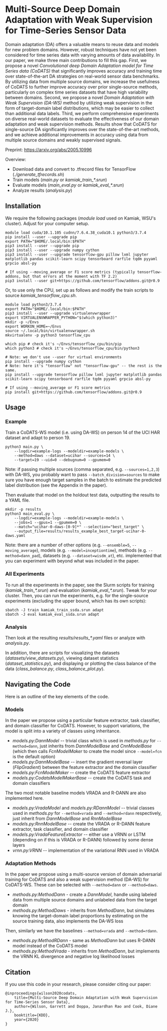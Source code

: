 # Multi-Source Deep Domain Adaptation with Weak Supervision for Time-Series Sensor Data

Domain adaptation (DA) offers a valuable means to reuse data and models for new
problem domains. However, robust techniques have not yet been considered for
time series data with varying amounts of data availability. In our paper, we
make three main contributions to fill this gap. First, we propose a novel
*Convolutional deep Domain Adaptation model for Time Series data (CoDATS)* that
significantly improves accuracy and training time over state-of-the-art DA
strategies on real-world sensor data benchmarks. By utilizing data from multiple
source domains, we increase the usefulness of CoDATS to further improve
accuracy over prior single-source methods, particularly on complex time series
datasets that have high variability between domains. Second, we propose a novel
*Domain Adaptation with Weak Supervision (DA-WS)* method by utilizing weak
supervision in the form of target-domain label distributions, which may be
easier to collect than additional data labels. Third, we perform comprehensive
experiments on diverse real-world datasets to evaluate the effectiveness of our
domain adaptation and weak supervision methods. Results show that CoDATS for
single-source DA significantly improves over the state-of-the-art methods, and
we achieve additional improvements in accuracy using data from multiple source
domains and weakly supervised signals.

Preprint: https://arxiv.org/abs/2005.10996

Overview:

- Download data and convert to .tfrecord files for TensorFlow
  (*./generate_tfrecords.sh*)
- Train models (*main.py* or *kamiak_train_\*.srun*)
- Evaluate models (*main_eval.py* or *kamiak_eval_\*.srun*)
- Analyze results (*analysis.py*)

## Installation

We require the following packages (*module load* used on Kamiak, WSU's cluster).
Adjust for your computer setup.

    module load cuda/10.1.105 cudnn/7.6.4.38_cuda10.1 python3/3.7.4
    pip install --user --upgrade pip
    export PATH="$HOME/.local/bin:$PATH"
    pip3 install --user --upgrade pip
    pip3 install --user --upgrade numpy cython
    pip3 install --user --upgrade tensorflow-gpu pillow lxml jupyter matplotlib pandas scikit-learn scipy tensorboard rarfile tqdm pyyaml grpcio absl-py

    # If using --moving_average or F1 score metrics (typically tensorflow-addons, but that errors at the moment with TF 2.2)
    pip3 install --user git+https://github.com/tensorflow/addons.git@r0.9

Or, to use only the CPU, set up as follows and modify the train scripts to
source *kamiak_tensorflow_cpu.sh*.

    module load python3/3.7.4
    export PATH="$HOME/.local/bin:$PATH"
    pip3 install --user --upgrade virtualenvwrapper
    export VIRTUALENVWRAPPER_PYTHON="$(which python3)"
    mkdir -p ~/Envs
    export WORKON_HOME=~/Envs
    source ~/.local/bin/virtualenvwrapper.sh
    mkvirtualenv -p python3 tensorflow_cpu

    which pip # check it's ~/Envs/tensorflow_cpu/bin/pip
    which python3 # check it's ~/Envs/tensorflow_cpu/bin/python3

    # Note: we don't use --user for virtual environments
    pip install --upgrade numpy cython
    # Note: here it's "tensorflow" not "tensorflow-gpu" -- the rest is the same.
    pip install --upgrade tensorflow pillow lxml jupyter matplotlib pandas scikit-learn scipy tensorboard rarfile tqdm pyyaml grpcio absl-py

    # If using --moving_average or F1 score metrics
    pip install git+https://github.com/tensorflow/addons.git@r0.9

## Usage

### Example

Train a CoDATS-WS model (i.e. using DA-WS) on person 14 of the UCI HAR dataset
and adapt to person 19.

    python3 main.py \
        --logdir=example-logs --modeldir=example-models \
        --method=daws --dataset=ucihar --sources=14 \
        --target=19 --uid=0 --debugnum=0 --gpumem=0

Note: if passing multiple sources (comma separated, e.g. ``--sources=1,2,3``)
with DA-WS, you probably want to pass ``--batch_division=sources`` to make sure
you have enough target samples in the batch to estimate the predicted label
distribution (see the Appendix in the paper).

Then evaluate that model on the holdout test data, outputting the results to a
YAML file.

    mkdir -p results
    python3 main_eval.py \
        --logdir=example-logs --modeldir=example-models \
        --jobs=1 --gpus=1 --gpumem=0 \
        --match="ucihar-0-daws-[0-9]*" --selection="best_target" \
        --output_file=results/results_example_best_target-ucihar-0-daws.yaml

Note: there are a number of other options (e.g. ``--ensemble=5``,
``--moving_average``), models (e.g. ``--model=inceptiontime``), methods (e.g.
``--method=dann_pad``), datasets (e.g. ``--dataset=wisdm_at``), etc. implemented that
you can experiment with beyond what was included in the paper.

### All Experiments

To run all the experiments in the paper, see the Slurm scripts for training
(*kamiak_train_\*.srun*) and evaluation (*kamiak_eval_\*.srun*). Tweak
for your cluster. Then, you can run the experiments, e.g. for the single-source
experiments (excluding the upper bound, which has its own scripts):

    sbatch -J train kamiak_train_ssda.srun adapt
    sbatch -J eval kamiak_eval_ssda.srun adapt

### Analysis

Then look at the resulting *results/results_\*.yaml* files or analyze with
*analysis.py*.

In addition, there are scripts for visualizing the datasets
(*datasets/view_datasets.py*), viewing dataset statistics
(*dataset_statistics.py*), and displaying or plotting the class balance of the
data (*class_balance.py*, *class_balance_plot.py*).

## Navigating the Code

Here is an outline of the key elements of the code.

### Models

In the paper we propose using a particular feature extractor, task classifier,
and domain classifier for CoDATS. However, to support variations, the model is
split into a variety of classes using inheritance.

- *models.py:DannModel* -- trivial class which is used in *methods.py* for
  ``--method=dann``, just inherits from *DannModelBase* and *CnnModelBase* (which
  then calls *FcnModelMaker* to create the model since ``--model=fcn`` is the
  default option)
- *models.py:DannModelBase* -- insert the gradient reversal layer
  (*FlipGradient*) between the feature extractor and the domain classifier
- *models.py:FcnModelMaker* -- create the CoDATS feature extractor
- *models.py:CodatsModelMakerBase* -- create the CoDATS task and domain
  classifiers

The two most notable baseline models VRADA and R-DANN are also implemented here.

- *models.py:VradaModel* and *models.py:RDannModel* -- trivial classes used in
  *methods.py* for ``--method=vrada`` and ``--method=rdann`` respectively, just inherit
  from *DannModelBase* and *RnnModelBase*
- *models.py:RnnModelBase* -- create the VRADA or R-DANN feature extractor, task
  classifier, and domain classifier
- *models.py:VradaFeatureExtractor* -- either use a VRNN or LSTM (depending on
  if this is VRADA or R-DANN) followed by some dense layers
- *vrnn.py:VRNN* -- implementation of the variational RNN used in VRADA

### Adaptation Methods

In the paper we propose using a multi-source version of domain adversarial
training for CoDATS and also a weak supervision method (DA-WS) for CoDATS-WS.
These can be selected with ``--method=dann`` or ``--method=daws``.

- *methods.py:MethodDann* - create a *DannModel*, handle using labeled data from
  multiple source domains and unlabeled data from the target domain
- *methods.py:MethodDaws* - inherits from *MethodDann*, but simulates knowing
  the target-domain label proportions by estimating on the source training data,
  also implements the DA-WS loss

Then, similarly we have the baselines ``--method=vrada`` and ``--method=rdann``.

- *methods.py:MethodRDann* - same as *MethodDann* but uses R-DANN model instead
  of the CoDATS model
- *methods.py:MethodVrada* - inherits from *MethodDann*, but implements the
  VRNN KL divergence and negative log likelihood losses


## Citation

If you use this code in your research, please consider citing our paper:

    @inproceedings{wilson2020codats,
        title={Multi-Source Deep Domain Adaptation with Weak Supervision for Time-Series Sensor Data},
        author={Wilson, Garrett and Doppa, Janardhan Rao and Cook, Diane J.},
        booktitle={KDD},
        year={2020}
    }
